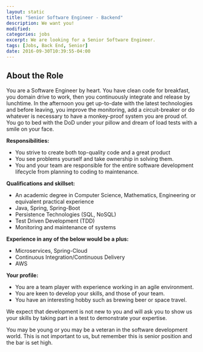 ```yaml
---
layout: static
title: "Senior Software Engineer - Backend"
description: We want you!
modified:
categories: jobs
excerpt: We are looking for a Senior Software Engineer.
tags: [Jobs, Back End, Senior]
date: 2016-09-30T10:39:55-04:00
---
```

## About the Role
You are a Software Engineer by heart. You have clean code for breakfast, you domain drive to work, then you continuously integrate and release by lunchtime. In the afternoon you get up-to-date with the latest technologies and before leaving, you improve the monitoring, add a circuit-breaker or do whatever is necessary to have a monkey-proof system you are proud of. You go to bed with the DoD under your pillow and dream of load tests with a smile on your face.

**Responsibilities:**

* You strive to create both top-quality code and a great product
* You see problems yourself and take ownership in solving them.
* You and your team are responsible for the entire software development lifecycle from planning to coding to maintenance.

**Qualifications and skillset:**

* An academic degree in Computer Science, Mathematics, Engineering or equivalent practical experience
* Java, Spring, Spring-Boot
* Persistence Technologies (SQL, NoSQL)
* Test Driven Development (TDD)
* Monitoring and maintenance of systems

**Experience in any of the below would be a plus:**

* Microservices, Spring-Cloud
* Continuous Integration/Continuous Delivery
* AWS

**Your profile:**

* You are a team player with experience working in an agile environment.
* You are keen to develop your skills, and those of your team.
* You have an interesting hobby such as brewing beer or space travel.


We expect that development is not new to you and will ask you to show us your skills by taking part in a test to demonstrate your expertise. 
 
You may be young or you may be a veteran in the software development world. This is not important to us, but remember this is senior position and the bar is set high. 